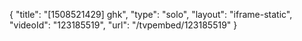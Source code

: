 {
    "title": "[1508521429] ghk",
    "type": "solo",
    "layout": "iframe-static",
    "videoId": "123185519",
    "url": "\/tvpembed\/123185519"
}